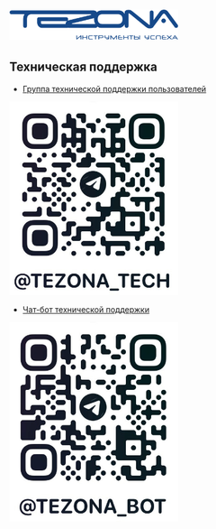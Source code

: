 # <img src="../assets/company_logo/Тезона_синий.png" width=300></img>

## Техническая поддержка

* [Группа технической поддержки пользователей](https://t.me/tezona_tech)

<img src="../assets/qr/qrtech.jpg" width=300 class="zoom border center"></img>

* [Чат-бот технической поддержки](https://t.me/Tezona_bot)

<img src="../assets/qr/qrbot.jpg" width=300 class="zoom border center"></img>

